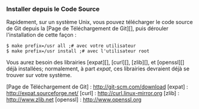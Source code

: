 ### Installer depuis le Code Source ###

Rapidement, sur un système Unix, vous pouvez télécharger le code source de Git
depuis la [Page de Téléchargement de Git][], puis
dérouler l'installation de cette façon :

    $ make prefix=/usr all ;# avec votre utilisateur
    $ make prefix=/usr install ;# avec l'utilisateur root

Vous aurez besoin des librairies [expat][], [curl][], [zlib][], et [openssl][]
déjà installées; normalement, à part *expat*, ces librairies devraient déjà
se trouver sur votre système.

[Page de Téléchargement de Git] :  http://git-scm.com/download
[expat] :                          http://expat.sourceforge.net/
[curl] :                           http://curl.linux-mirror.org
[zlib] :                           http://www.zlib.net
[openssl] :                        http://www.openssl.org